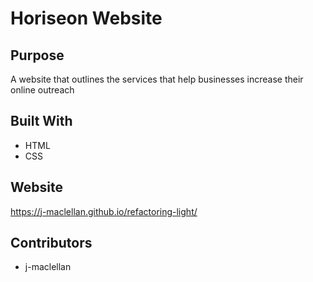 # Horiseon Website

## Purpose 
A website that outlines the services that help businesses increase their online outreach

## Built With
* HTML
* CSS

## Website
https://j-maclellan.github.io/refactoring-light/

## Contributors 
* j-maclellan


